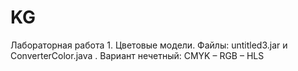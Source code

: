# KG
Лабораторная работа 1. Цветовые модели.  Файлы: untitled3.jar и ConverterColor.java . Вариант нечетный: CMYK – RGB – HLS
